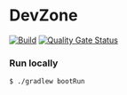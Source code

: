 # DevZone

[![Build](https://github.com/sivaprasadreddy/devzone/actions/workflows/gradle.yml/badge.svg)](https://github.com/sivaprasadreddy/devzone/actions/workflows/gradle.yml) 
[![Quality Gate Status](https://sonarcloud.io/api/project_badges/measure?project=sivaprasadreddy_devzone&metric=alert_status)](https://sonarcloud.io/summary/new_code?id=sivaprasadreddy_devzone)

### Run locally

`$ ./gradlew bootRun`

